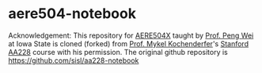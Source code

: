 # aere504-notebook
Acknowledgement: This repository for [AERE504X](http://www.aere.iastate.edu/~pwei/aere504x/aere504.html) taught by [Prof. Peng Wei](http://www.aere.iastate.edu/~pwei/) at Iowa State is cloned (forked) from [Prof. Mykel Kochenderfer](http://mykel.kochenderfer.com/)'s [Stanford AA228](http://web.stanford.edu/class/aa228/) course with his permission. The original github repository is https://github.com/sisl/aa228-notebook
